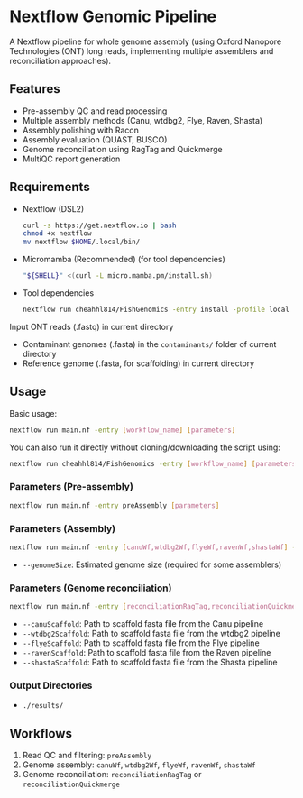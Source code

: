 # Nextflow Genomic Pipeline

A Nextflow pipeline for whole genome assembly (using Oxford Nanopore Technologies (ONT) long reads, implementing multiple assemblers and reconciliation approaches).

## Features
- Pre-assembly QC and read processing
- Multiple assembly methods (Canu, wtdbg2, Flye, Raven, Shasta)
- Assembly polishing with Racon
- Assembly evaluation (QUAST, BUSCO)
- Genome reconciliation using RagTag and Quickmerge
- MultiQC report generation

## Requirements
- Nextflow (DSL2)
    ```bash
    curl -s https://get.nextflow.io | bash
    chmod +x nextflow
    mv nextflow $HOME/.local/bin/
    ```
- Micromamba (Recommended) (for tool dependencies)
    ```bash
    "${SHELL}" <(curl -L micro.mamba.pm/install.sh)
    ```
- Tool dependencies
    ```bash
    nextflow run cheahhl814/FishGenomics -entry install -profile local
    ```
Input ONT reads (.fastq) in current directory
- Contaminant genomes (.fasta) in the `contaminants/` folder of current directory
- Reference genome (.fasta, for scaffolding) in current directory

## Usage

Basic usage:
```bash
nextflow run main.nf -entry [workflow_name] [parameters]
```
You can also run it directly without cloning/downloading the script using:
```bash
nextflow run cheahhl814/FishGenomics -entry [workflow_name] [parameters]
```

### Parameters (Pre-assembly)
```bash
nextflow run main.nf -entry preAssembly [parameters]
```

### Parameters (Assembly)
```bash
nextflow run main.nf -entry [canuWf,wtdbg2Wf,flyeWf,ravenWf,shastaWf] --genomeSize "estimated_size"
```
- `--genomeSize`: Estimated genome size (required for some assemblers)

### Parameters (Genome reconciliation)
```bash
nextflow run main.nf -entry [reconciliationRagTag,reconciliationQuickmerge]
```
- `--canuScaffold`: Path to scaffold fasta file from the Canu pipeline
- `--wtdbg2Scaffold`: Path to scaffold fasta file from the wtdbg2 pipeline
- `--flyeScaffold`: Path to scaffold fasta file from the Flye pipeline
- `--ravenScaffold`: Path to scaffold fasta file from the Raven pipeline
- `--shastaScaffold`: Path to scaffold fasta file from the Shasta pipeline

### Output Directories
- `./results/`

## Workflows
1. Read QC and filtering: `preAssembly`
2. Genome assembly: `canuWf`, `wtdbg2Wf`, `flyeWf`, `ravenWf`, `shastaWf`
3. Genome reconciliation: `reconciliationRagTag` or `reconciliationQuickmerge`

## 
